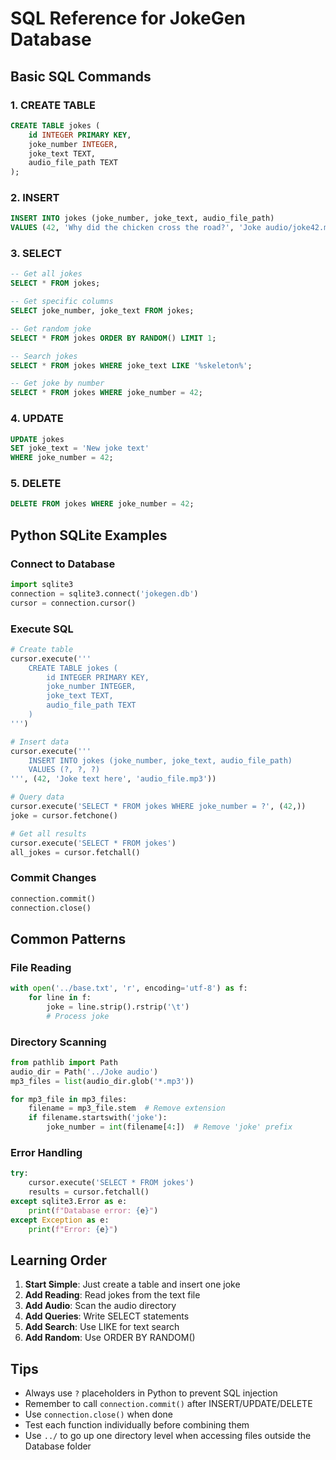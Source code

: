 # SQL Reference for JokeGen Database

## Basic SQL Commands

### 1. CREATE TABLE
```sql
CREATE TABLE jokes (
    id INTEGER PRIMARY KEY,
    joke_number INTEGER,
    joke_text TEXT,
    audio_file_path TEXT
);
```

### 2. INSERT
```sql
INSERT INTO jokes (joke_number, joke_text, audio_file_path) 
VALUES (42, 'Why did the chicken cross the road?', 'Joke audio/joke42.mp3');
```

### 3. SELECT
```sql
-- Get all jokes
SELECT * FROM jokes;

-- Get specific columns
SELECT joke_number, joke_text FROM jokes;

-- Get random joke
SELECT * FROM jokes ORDER BY RANDOM() LIMIT 1;

-- Search jokes
SELECT * FROM jokes WHERE joke_text LIKE '%skeleton%';

-- Get joke by number
SELECT * FROM jokes WHERE joke_number = 42;
```

### 4. UPDATE
```sql
UPDATE jokes 
SET joke_text = 'New joke text' 
WHERE joke_number = 42;
```

### 5. DELETE
```sql
DELETE FROM jokes WHERE joke_number = 42;
```

## Python SQLite Examples

### Connect to Database
```python
import sqlite3
connection = sqlite3.connect('jokegen.db')
cursor = connection.cursor()
```

### Execute SQL
```python
# Create table
cursor.execute('''
    CREATE TABLE jokes (
        id INTEGER PRIMARY KEY,
        joke_number INTEGER,
        joke_text TEXT,
        audio_file_path TEXT
    )
''')

# Insert data
cursor.execute('''
    INSERT INTO jokes (joke_number, joke_text, audio_file_path) 
    VALUES (?, ?, ?)
''', (42, 'Joke text here', 'audio_file.mp3'))

# Query data
cursor.execute('SELECT * FROM jokes WHERE joke_number = ?', (42,))
joke = cursor.fetchone()

# Get all results
cursor.execute('SELECT * FROM jokes')
all_jokes = cursor.fetchall()
```

### Commit Changes
```python
connection.commit()
connection.close()
```

## Common Patterns

### File Reading
```python
with open('../base.txt', 'r', encoding='utf-8') as f:
    for line in f:
        joke = line.strip().rstrip('\t')
        # Process joke
```

### Directory Scanning
```python
from pathlib import Path
audio_dir = Path('../Joke audio')
mp3_files = list(audio_dir.glob('*.mp3'))

for mp3_file in mp3_files:
    filename = mp3_file.stem  # Remove extension
    if filename.startswith('joke'):
        joke_number = int(filename[4:])  # Remove 'joke' prefix
```

### Error Handling
```python
try:
    cursor.execute('SELECT * FROM jokes')
    results = cursor.fetchall()
except sqlite3.Error as e:
    print(f"Database error: {e}")
except Exception as e:
    print(f"Error: {e}")
```

## Learning Order

1. **Start Simple**: Just create a table and insert one joke
2. **Add Reading**: Read jokes from the text file
3. **Add Audio**: Scan the audio directory
4. **Add Queries**: Write SELECT statements
5. **Add Search**: Use LIKE for text search
6. **Add Random**: Use ORDER BY RANDOM()

## Tips

- Always use `?` placeholders in Python to prevent SQL injection
- Remember to call `connection.commit()` after INSERT/UPDATE/DELETE
- Use `connection.close()` when done
- Test each function individually before combining them
- Use `../` to go up one directory level when accessing files outside the Database folder 